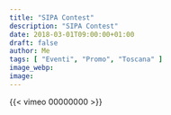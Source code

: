 ```yaml
---
title: "SIPA Contest"
description: "SIPA Contest"
date: 2018-03-01T09:00:00+01:00
draft: false
author: Me
tags: [ "Eventi", "Promo", "Toscana" ]
image_webp:
image:
---
```


{{< vimeo 00000000 >}}
